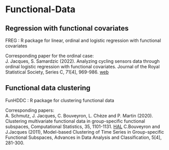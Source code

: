 # Functional-Data

## Regression with functional covariates

FREG : R package for linear, ordinal and logistic regression with functional covariates

Corresponding paper for the ordinal case:<br>
J. Jacques, S. Samardzic (2022). Analyzing cycling sensors data through ordinal logistic regression with functional covariates. Journal of the Royal Statistical Society, Series C, 71[4], 969-986. <a href="https://hal.archives-ouvertes.fr/hal-03107427n">web</a>

## Functional data clustering

FunHDDC : R package for clustering functional data

Corresponding papers:<br>
A. Schmutz, J. Jacques, C. Bouveyron, L. Chèze and P. Martin (2020). Clustering multivariate functional data in group-specific functional subspaces, Computational Statistics, 35, 1101-1131. <a href="https://hal.inria.fr/hal-01652467">HAL</a>
C.Bouveyron and J.Jacques (2011), Model-based Clustering of Time Series in Group-specific Functional Subspaces, Advances in Data Analysis and Classification, 5[4], 281-300.
